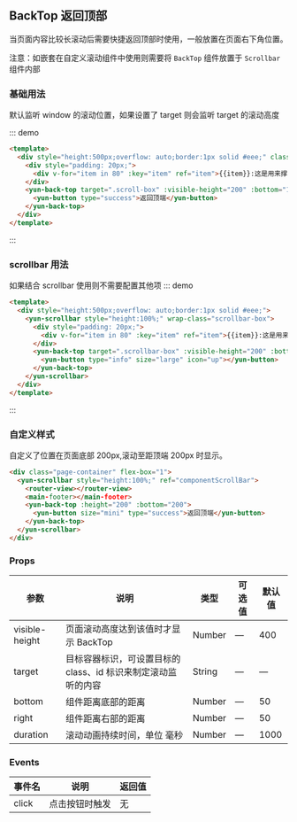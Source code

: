 ## BackTop 返回顶部

当页面内容比较长滚动后需要快捷返回顶部时使用，一般放置在页面右下角位置。

注意：如嵌套在自定义滚动组件中使用则需要将 `BackTop` 组件放置于 `Scrollbar` 组件内部

### 基础用法

默认监听 window 的滚动位置，如果设置了 target 则会监听 target 的滚动高度

::: demo

```html
<template>
  <div style="height:500px;overflow: auto;border:1px solid #eee;" class="scroll-box">
    <div style="padding: 20px;">
      <div v-for="item in 80" :key="item" ref="item">{{item}}:这是用来撑开内容的行...</div>
    </div>
    <yun-back-top target=".scroll-box" :visible-height="200" :bottom="100">
      <yun-button type="success">返回顶端</yun-button>
    </yun-back-top>
  </div>
</template>
```

:::

### scrollbar 用法

如果结合 scrollbar 使用则不需要配置其他项
::: demo

```html
<template>
  <div style="height:500px;overflow: auto;border:1px solid #eee;">
    <yun-scrollbar style="height:100%;" wrap-class="scrollbar-box">
      <div style="padding: 20px;">
        <div v-for="item in 80" :key="item" ref="item">{{item}}:这是用来撑开内容的行...</div>
      </div>
      <yun-back-top target=".scrollbar-box" :visible-height="200" :bottom="100">
        <yun-button type="info" size="large" icon="up"></yun-button>
      </yun-back-top>
    </yun-scrollbar>
  </div>
</template>
```

:::

### 自定义样式

自定义了位置在页面底部 200px,滚动至距顶端 200px 时显示。

```html
<div class="page-container" flex-box="1">
  <yun-scrollbar style="height:100%;" ref="componentScrollBar">
    <router-view></router-view>
    <main-footer></main-footer>
    <yun-back-top :height="200" :bottom="200">
      <yun-button size="mini" type="success">返回顶端</yun-button>
    </yun-back-top>
  </yun-scrollbar>
</div>
```

### Props

| 参数           | 说明                                                          | 类型   | 可选值 | 默认值 |
| -------------- | ------------------------------------------------------------- | ------ | ------ | ------ |
| visible-height | 页面滚动高度达到该值时才显示 BackTop                          | Number | —      | 400    |
| target         | 目标容器标识，可设置目标的 class、id 标识来制定滚动监听的内容 | String | —      | —      |
| bottom         | 组件距离底部的距离                                            | Number | —      | 50     |
| right          | 组件距离右部的距离                                            | Number | —      | 50     |
| duration       | 滚动动画持续时间，单位 毫秒                                   | Number | —      | 1000   |

### Events

| 事件名 | 说明           | 返回值 |
| ------ | -------------- | ------ |
| click  | 点击按钮时触发 | 无     |
